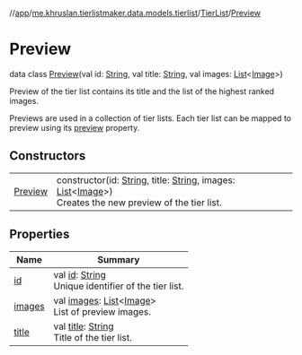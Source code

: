 //[app](../../../../index.md)/[me.khruslan.tierlistmaker.data.models.tierlist](../../index.md)/[TierList](../index.md)/[Preview](index.md)

# Preview

data class [Preview](index.md)(val id: [String](https://kotlinlang.org/api/latest/jvm/stdlib/kotlin/-string/index.html), val title: [String](https://kotlinlang.org/api/latest/jvm/stdlib/kotlin/-string/index.html), val images: [List](https://kotlinlang.org/api/latest/jvm/stdlib/kotlin.collections/-list/index.html)&lt;[Image](../../../me.khruslan.tierlistmaker.data.models.tierlist.image/-image/index.md)&gt;)

Preview of the tier list contains its title and the list of the highest ranked images.

Previews are used in a collection of tier lists. Each tier list can be mapped to preview using its [preview](../preview.md) property.

## Constructors

| | |
|---|---|
| [Preview](-preview.md) | constructor(id: [String](https://kotlinlang.org/api/latest/jvm/stdlib/kotlin/-string/index.html), title: [String](https://kotlinlang.org/api/latest/jvm/stdlib/kotlin/-string/index.html), images: [List](https://kotlinlang.org/api/latest/jvm/stdlib/kotlin.collections/-list/index.html)&lt;[Image](../../../me.khruslan.tierlistmaker.data.models.tierlist.image/-image/index.md)&gt;)<br>Creates the new preview of the tier list. |

## Properties

| Name | Summary |
|---|---|
| [id](id.md) | val [id](id.md): [String](https://kotlinlang.org/api/latest/jvm/stdlib/kotlin/-string/index.html)<br>Unique identifier of the tier list. |
| [images](images.md) | val [images](images.md): [List](https://kotlinlang.org/api/latest/jvm/stdlib/kotlin.collections/-list/index.html)&lt;[Image](../../../me.khruslan.tierlistmaker.data.models.tierlist.image/-image/index.md)&gt;<br>List of preview images. |
| [title](title.md) | val [title](title.md): [String](https://kotlinlang.org/api/latest/jvm/stdlib/kotlin/-string/index.html)<br>Title of the tier list. |
